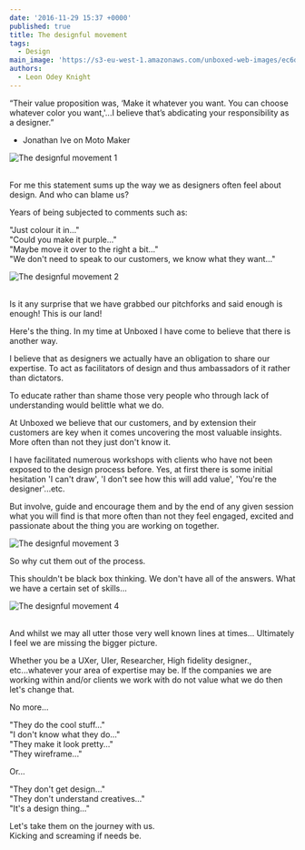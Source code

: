 ```yaml
---
date: '2016-11-29 15:37 +0000'
published: true
title: The designful movement
tags:
  - Design
main_image: 'https://s3-eu-west-1.amazonaws.com/unboxed-web-images/ec6d267087eafb2c933aa81cb7596329.jpg'
authors:
  - Leon Odey Knight
---
```

“Their value proposition was, ‘Make it whatever you want. You can choose whatever color you want,'...I believe that’s abdicating your responsibility as a designer.”<br/>
- Jonathan Ive on Moto Maker<br/>

![The designful movement 1](https://s3-eu-west-1.amazonaws.com/unboxed-web-images/736961afb2c9c91e90b8021c4927acfd.jpg)

<br/>
For me this statement sums up the way we as designers often feel about design. And who can blame us?<br/>

Years of being subjected to comments such as:<br/>

"Just colour it in..."<br/>
"Could you make it purple..."<br/>
"Maybe move it over to the right a bit..."<br/>
"We don't need to speak to our customers, we know what they want..."<br/>

![The designful movement 2](https://s3-eu-west-1.amazonaws.com/unboxed-web-images/79fca004b7b94daac3de37f801a415f9.jpg)

<br/>
Is it any surprise that we have grabbed our pitchforks and said enough is enough! This is our land!<br/>

Here's the thing. In my time at Unboxed I have come to believe that there is another way.<br/>

I believe that as designers we actually have an obligation to share our expertise. To act as facilitators of design and thus ambassadors of it rather than dictators.<br/>

To educate rather than shame  those very people who through lack of understanding would belittle what we do.<br/>

At Unboxed we believe that our customers, and by extension their customers are key when it comes uncovering the most valuable insights. More often than not they just don't know it.<br/>

I have facilitated numerous workshops with clients who have not been exposed to the design process before. Yes, at first there is some initial hesitation 'I can't draw', 'I don't see how this will add value', 'You're the designer'...etc.<br/>

But involve, guide and encourage them and by the end of any given session what you will find is that more often than not they feel engaged, excited and passionate about the thing you are working on together.<br/>

![The designful movement 3](https://s3-eu-west-1.amazonaws.com/unboxed-web-images/909408f805560a80be051e37e8f79262.jpg)

So why cut them out of the process.<br/>

This shouldn't be black box thinking. We don't have all of the answers. What we have a certain set of skills...<br/>

![The designful movement 4](https://s3-eu-west-1.amazonaws.com/unboxed-web-images/496c0bb7368c1520855e66f5ef431f1d.jpg)

<br/>
And whilst we may all utter those very well known lines at times... Ultimately I feel we are missing the bigger picture.<br/>

Whether you be a UXer,  UIer, Researcher, High fidelity designer., etc...whatever your area of expertise may be. If the companies we are working within and/or clients we work with do not value what we do then let's change that.<br/>

No more...<br/>

"They do the cool stuff..."<br/>
"I don't know what they do..."<br/>
"They make it look pretty..."<br/>
"They wireframe..."<br/>

Or...<br/>

"They don't get design..."<br/>
"They don't understand creatives..."<br/>
"It's a design thing..."<br/>

Let's take them on the journey with us.<br/>
Kicking and screaming if needs be.<br/>
